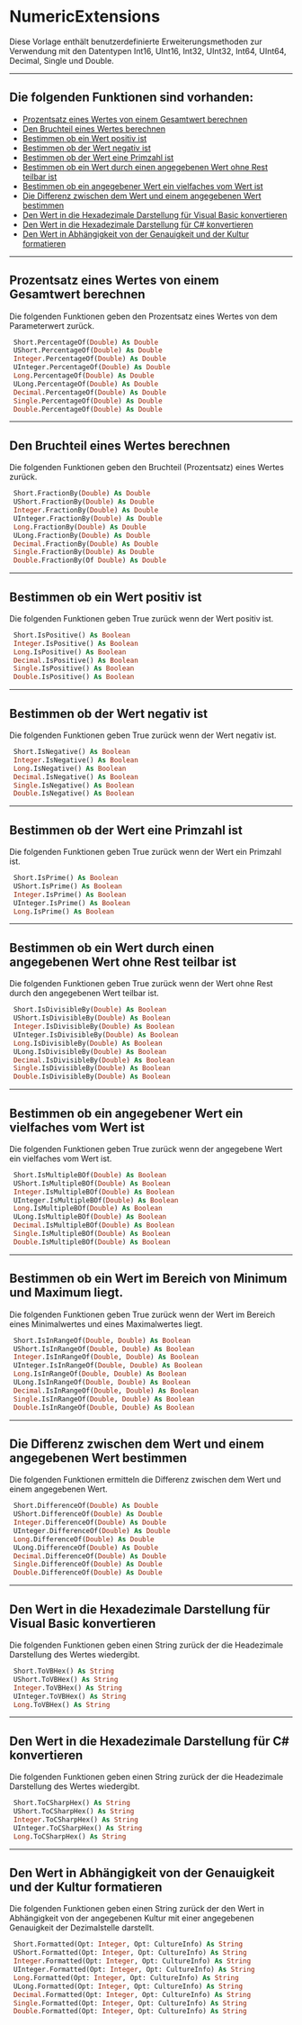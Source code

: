 ﻿# NumericExtensions

Diese Vorlage enthält benutzerdefinierte Erweiterungsmethoden zur Verwendung mit den 
Datentypen Int16, UInt16, Int32, UInt32, Int64, UInt64, Decimal, Single und Double.

---

## Die folgenden Funktionen sind vorhanden:

- [Prozentsatz eines Wertes von einem Gesamtwert berechnen](NumericExtensions.md#Prozentsatz-eines-Wertes-von-einem-Gesamtwert-berechnen)
- [Den Bruchteil eines Wertes berechnen](NumericExtensions.md#Den-Bruchteil-eines-Wertes-berechnen)
- [Bestimmen ob ein Wert positiv ist](NumericExtensions.md#Bestimmen-ob-ein-Wert-positiv-ist)
- [Bestimmen ob der Wert negativ ist](NumericExtensions.md#Bestimmen-ob-der-Wert-negativ-ist)
- [Bestimmen ob der Wert eine Primzahl ist](NumericExtensions.md#Bestimmen-ob-der-Wert-eine-Primzahl-ist)
- [Bestimmen ob ein Wert durch einen angegebenen Wert ohne Rest teilbar ist](NumericExtensions.md#Bestimmen-ob-ein-Wert-durch-einen-angegebenen-Wert-ohne-Rest-teilbar-ist)
- [Bestimmen ob ein angegebener Wert ein vielfaches vom Wert ist](NumericExtensions.md#Bestimmen-ob-ein-angegebener-Wert-ein-vielfaches-vom-Wert-ist)
- [Die Differenz zwischen dem Wert und einem angegebenen Wert bestimmen](NumericExtensions.md#Die-Differenz-zwischen-dem-Wert-und-einem-angegebenen-Wert-bestimmen)
- [Den Wert in die Hexadezimale Darstellung für Visual Basic konvertieren](NumericExtensions.md#Den-Wert-in-die-Hexadezimale-Darstellung-für-Visual-Basic-konvertieren)
- [Den Wert in die Hexadezimale Darstellung für C# konvertieren](NumericExtensions.md#Den-Wert-in-die-Hexadezimale-Darstellung-für-C-konvertieren)
- [Den Wert in Abhängigkeit von der Genauigkeit und der Kultur formatieren](NumericExtensions.md#Den-Wert-in-Abhängigkeit-von-der-Genauigkeit-und-der-Kultur-formatieren)

---

## Prozentsatz eines Wertes von einem Gesamtwert berechnen
 
Die folgenden Funktionen geben den Prozentsatz eines Wertes von dem Parameterwert zurück.

```vb
 Short.PercentageOf(Double) As Double
 UShort.PercentageOf(Double) As Double
 Integer.PercentageOf(Double) As Double
 UInteger.PercentageOf(Double) As Double
 Long.PercentageOf(Double) As Double
 ULong.PercentageOf(Double) As Double
 Decimal.PercentageOf(Double) As Double
 Single.PercentageOf(Double) As Double
 Double.PercentageOf(Double) As Double
```
---

## Den Bruchteil eines Wertes berechnen

Die folgenden Funktionen geben den Bruchteil (Prozentsatz) eines Wertes	zurück.

```vb
 Short.FractionBy(Double) As Double
 UShort.FractionBy(Double) As Double
 Integer.FractionBy(Double) As Double
 UInteger.FractionBy(Double) As Double
 Long.FractionBy(Double) As Double
 ULong.FractionBy(Double) As Double
 Decimal.FractionBy(Double) As Double
 Single.FractionBy(Double) As Double
 Double.FractionBy(Of Double) As Double
```
---

## Bestimmen ob ein Wert positiv ist

Die folgenden Funktionen geben True zurück wenn der Wert positiv ist.

```vb
 Short.IsPositive() As Boolean
 Integer.IsPositive() As Boolean
 Long.IsPositive() As Boolean
 Decimal.IsPositive() As Boolean
 Single.IsPositive() As Boolean
 Double.IsPositive() As Boolean
```
---

## Bestimmen ob der Wert negativ ist

Die folgenden Funktionen geben True zurück wenn der Wert negativ ist.

```vb
 Short.IsNegative() As Boolean
 Integer.IsNegative() As Boolean
 Long.IsNegative() As Boolean
 Decimal.IsNegative() As Boolean
 Single.IsNegative() As Boolean
 Double.IsNegative() As Boolean
```
---

## Bestimmen ob der Wert eine Primzahl ist

Die folgenden Funktionen geben True zurück wenn der Wert ein Primzahl ist.

```vb
 Short.IsPrime() As Boolean
 UShort.IsPrime() As Boolean
 Integer.IsPrime() As Boolean
 UInteger.IsPrime() As Boolean
 Long.IsPrime() As Boolean
```
---

## Bestimmen ob ein Wert durch einen angegebenen Wert ohne Rest teilbar ist

Die folgenden Funktionen geben True zurück wenn der Wert ohne Rest 
durch den angegebenen Wert teilbar ist.

```vb
 Short.IsDivisibleBy(Double) As Boolean
 UShort.IsDivisibleBy(Double) As Boolean
 Integer.IsDivisibleBy(Double) As Boolean
 UInteger.IsDivisibleBy(Double) As Boolean
 Long.IsDivisibleBy(Double) As Boolean
 ULong.IsDivisibleBy(Double) As Boolean
 Decimal.IsDivisibleBy(Double) As Boolean
 Single.IsDivisibleBy(Double) As Boolean
 Double.IsDivisibleBy(Double) As Boolean
```
---

## Bestimmen ob ein angegebener Wert ein vielfaches vom Wert ist

Die folgenden Funktionen geben True zurück wenn der angegebene Wert 
ein vielfaches vom Wert ist.

```vb
 Short.IsMultipleBOf(Double) As Boolean
 UShort.IsMultipleBOf(Double) As Boolean
 Integer.IsMultipleBOf(Double) As Boolean
 UInteger.IsMultipleBOf(Double) As Boolean
 Long.IsMultipleBOf(Double) As Boolean
 ULong.IsMultipleBOf(Double) As Boolean
 Decimal.IsMultipleBOf(Double) As Boolean
 Single.IsMultipleBOf(Double) As Boolean
 Double.IsMultipleBOf(Double) As Boolean
```
---

## Bestimmen ob ein Wert im Bereich von Minimum und Maximum liegt.

Die folgenden Funktionen geben True zurück wenn der Wert im Bereich
eines Minimalwertes und eines Maximalwertes liegt.

```vb
 Short.IsInRangeOf(Double, Double) As Boolean
 UShort.IsInRangeOf(Double, Double) As Boolean
 Integer.IsInRangeOf(Double, Double) As Boolean
 UInteger.IsInRangeOf(Double, Double) As Boolean
 Long.IsInRangeOf(Double, Double) As Boolean
 ULong.IsInRangeOf(Double, Double) As Boolean
 Decimal.IsInRangeOf(Double, Double) As Boolean
 Single.IsInRangeOf(Double, Double) As Boolean
 Double.IsInRangeOf(Double, Double) As Boolean
```
---

## Die Differenz zwischen dem Wert und einem angegebenen Wert bestimmen

Die folgenden Funktionen ermitteln die Differenz zwischen dem Wert und 
einem angegebenen Wert.

```vb
 Short.DifferenceOf(Double) As Double
 UShort.DifferenceOf(Double) As Double
 Integer.DifferenceOf(Double) As Double
 UInteger.DifferenceOf(Double) As Double
 Long.DifferenceOf(Double) As Double
 ULong.DifferenceOf(Double) As Double
 Decimal.DifferenceOf(Double) As Double
 Single.DifferenceOf(Double) As Double
 Double.DifferenceOf(Double) As Double
```
---

## Den Wert in die Hexadezimale Darstellung für Visual Basic konvertieren

Die folgenden Funktionen geben einen String zurück der die Headezimale Darstellung
des Wertes wiedergibt.

```vb
 Short.ToVBHex() As String
 UShort.ToVBHex() As String
 Integer.ToVBHex() As String
 UInteger.ToVBHex() As String
 Long.ToVBHex() As String
```
---

## Den Wert in die Hexadezimale Darstellung für C# konvertieren

Die folgenden Funktionen geben einen String zurück der die Headezimale Darstellung
des Wertes wiedergibt.

```vb
 Short.ToCSharpHex() As String
 UShort.ToCSharpHex() As String
 Integer.ToCSharpHex() As String
 UInteger.ToCSharpHex() As String
 Long.ToCSharpHex() As String
```
---

## Den Wert in Abhängigkeit von der Genauigkeit und der Kultur formatieren

Die folgenden Funktionen geben einen String zurück der den Wert in Abhängigkeit 
von der angegebenen Kultur mit einer angegebenen Genauigkeit der Dezimalstelle darstellt.

```vb
 Short.Formatted(Opt: Integer, Opt: CultureInfo) As String
 UShort.Formatted(Opt: Integer, Opt: CultureInfo) As String
 Integer.Formatted(Opt: Integer, Opt: CultureInfo) As String
 UInteger.Formatted(Opt: Integer, Opt: CultureInfo) As String
 Long.Formatted(Opt: Integer, Opt: CultureInfo) As String
 ULong.Formatted(Opt: Integer, Opt: CultureInfo) As String
 Decimal.Formatted(Opt: Integer, Opt: CultureInfo) As String
 Single.Formatted(Opt: Integer, Opt: CultureInfo) As String
 Double.Formatted(Opt: Integer, Opt: CultureInfo) As String
```